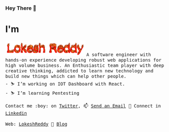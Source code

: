 ### Hey There 👋

<p align="center">
  <h1>I'm</h1> <img src="https://github.com/lokeshreddy007/PythonQMLProject/blob/master/lokeshreddy.gif" width="250px">
  <samp>A software engineer with hands-on experience developing robust web applications for high volume business. An Enthusiastic team player with deep creative thinking, addicted to learn new technology and build new things which can help other people.
  <br>
    - ⛷️ I’m working on IOT Dashboard with React. <br>
    - ⛷️ I’m learning Pentesting
     <br><br>Contact me :boy: on <a href="https://twitter.com/lokeshrocks7">Twitter</a>, 📫 <a href="mailto:lokeshreddy@gmail.com">Send an Email</a> 💬 Connect in <a href="https://www.linkedin.com/in/lokesh-reddy7/">Linkedin</a>
     <br><br>Web: <a href="http://lokeshreddy007.github.io/">LokeshReddy</a> 🏹 <a href="https://blog-lokeshreddy.netlify.app/">Blog</a>
</p> 

<!--
**lokeshreddy007/lokeshreddy007** is a ✨ _special_ ✨ repository because its `README.md` (this file) appears on your GitHub profile.

Here are some ideas to get you started:

- 🔭 I’m currently working on ...
- 🌱 I’m currently learning ...
- 👯 I’m looking to collaborate on ...
- 🤔 I’m looking for help with ...
- 💬 Ask me about ...
- 📫 How to reach me: ...
- 😄 Pronouns: ...
- ⚡ Fun fact: ...
-->
